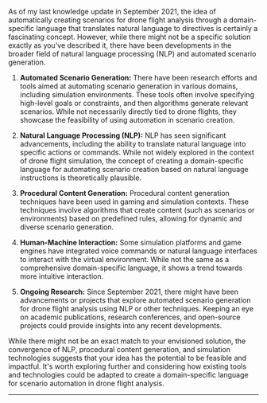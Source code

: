 As of my last knowledge update in September 2021, the idea of automatically creating scenarios for drone flight analysis through a domain-specific language that translates natural language to directives is certainly a fascinating concept. However, while there might not be a specific solution exactly as you've described it, there have been developments in the broader field of natural language processing (NLP) and automated scenario generation.

1. **Automated Scenario Generation:** There have been research efforts and tools aimed at automating scenario generation in various domains, including simulation environments. These tools often involve specifying high-level goals or constraints, and then algorithms generate relevant scenarios. While not necessarily directly tied to drone flights, they showcase the feasibility of using automation in scenario creation.

2. **Natural Language Processing (NLP):** NLP has seen significant advancements, including the ability to translate natural language into specific actions or commands. While not widely explored in the context of drone flight simulation, the concept of creating a domain-specific language for automating scenario creation based on natural language instructions is theoretically plausible.

3. **Procedural Content Generation:** Procedural content generation techniques have been used in gaming and simulation contexts. These techniques involve algorithms that create content (such as scenarios or environments) based on predefined rules, allowing for dynamic and diverse scenario generation.

4. **Human-Machine Interaction:** Some simulation platforms and game engines have integrated voice commands or natural language interfaces to interact with the virtual environment. While not the same as a comprehensive domain-specific language, it shows a trend towards more intuitive interaction.

5. **Ongoing Research:** Since September 2021, there might have been advancements or projects that explore automated scenario generation for drone flight analysis using NLP or other techniques. Keeping an eye on academic publications, research conferences, and open-source projects could provide insights into any recent developments.

While there might not be an exact match to your envisioned solution, the convergence of NLP, procedural content generation, and simulation technologies suggests that your idea has the potential to be feasible and impactful. It's worth exploring further and considering how existing tools and technologies could be adapted to create a domain-specific language for scenario automation in drone flight analysis.


-----------------------

